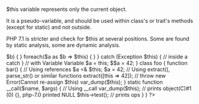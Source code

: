 $this variable represents only the current object. 

It is a pseudo-variable, and should be used within class's or trait's methods (except for static) and not outside.

PHP 7.1 is stricter and check for $this at several positions. Some are found by static analysis, some are dynamic analysis.

<?php

// as an argument
function foo($this) {
    // Using global
    global $this;
    // Using static (not a property)
    static $this;
    
    // Can't unset it
    unset($this);
    
    try {
        // inside a foreach
        foreach($a as $this) {  }
        foreach($a as $this => $b) {  }
        foreach($a as $b => $this) {  }
    } catch (Exception $this) {
        // inside a catch
    }
    
    // with Variable Variable
    $a = this;
    $$a = 42;
}

class foo {
    function bar() {
        // Using references
        $a =& $this;
        $a = 42;
        
        // Using extract(), parse_str() or similar functions
        extract([this => 42]);  // throw new Error(Cannot re-assign $this)
        var_dump($this);
    }

    static function __call($name, $args) {
        // Using __call
        var_dump($this); // prints object(C)#1 (0) {}, php-7.0 printed NULL
        $this->test();   // prints ops
    }

}
?>

